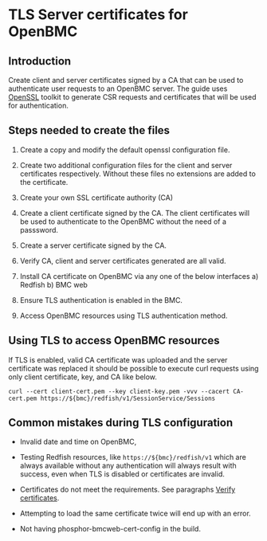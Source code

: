 # TLS Server certificates for OpenBMC

## Introduction
Create client and server certificates signed by a CA that can be used to authenticate user requests to an OpenBMC server. 
The guide uses [OpenSSL](https://www.openssl.org/) toolkit to generate CSR requests and certificates that will be used for authentication.

## Steps needed to create the files

1) Create a copy and modify the default openssl configuration file.

2) Create two additional configuration files for the client and server certificates respectively. Without these files no extensions are added to the certificate.

3) Create your own SSL certificate authority (CA)

4) Create a client certificate signed by the CA. The client certificates will be used to authenticate to the OpenBMC without the need of a passsword.

5) Create a server certificate signed by the CA.

6) Verify CA, client and server certificates generated are all valid.

7) Install CA certificate on OpenBMC via any one of the below interfaces
	a) Redfish
	b) BMC web

8) Ensure TLS authentication is enabled in the BMC.

9) Access OpenBMC resources using TLS authentication method.

## Using TLS to access OpenBMC resources
If TLS is enabled, valid CA certificate was uploaded and the server
certificate was replaced it should be possible to execute curl requests
using only client certificate, key, and CA like below.

```
curl --cert client-cert.pem --key client-key.pem -vvv --cacert CA-cert.pem https://${bmc}/redfish/v1/SessionService/Sessions
```
## Common mistakes during TLS configuration

* Invalid date and time on OpenBMC,

* Testing Redfish resources, like `https://${bmc}/redfish/v1` which are
always available without any authentication will always result with success,
even when TLS is disabled or certificates are invalid.

* Certificates do not meet the requirements. See paragraphs
[Verify certificates](#Verify-certificates).

* Attempting to load the same certificate twice will end up with an error.

* Not having phosphor-bmcweb-cert-config in the build.

